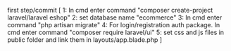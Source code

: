 
first step/commit 
    [
        1: In cmd enter command "composer create-project laravel/laravel eshop"
        2: set database name "ecommerce"
        3: In cmd enter command "php artisan migrate"
        4: For login/registration auth package. In cmd enter command "composer require laravel/ui"
        5: set css and js files in public folder and link them in layouts/app.blade.php
    ]